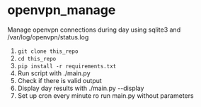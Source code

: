 # openvpn_manage

Manage openvpn connections during day using sqlite3 and /var/log/openvpn/status.log

1. ```git clone this_repo```
2. ```cd this_repo```
3. ```pip install -r requirements.txt```
4. Run script with ./main.py
5. Check if there is valid output
6. Display day results with ./main.py --display
7. Set up cron every minute ro run main.py without parameters
